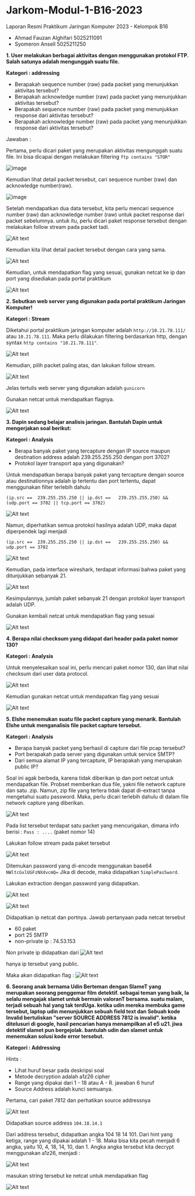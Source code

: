 # Jarkom-Modul-1-B16-2023
Laporan Resmi Praktikum Jaringan Komputer 2023 - Kelompok B16
-   Ahmad Fauzan Alghifari  5025211091
-   Syomeron Ansell         5025211250


**1. User melakukan berbagai aktivitas dengan menggunakan protokol FTP. Salah satunya adalah mengunggah suatu file.**

**Kategori : addressing**
* Berapakah sequence number (raw) pada packet yang menunjukkan aktivitas tersebut? 
* Berapakah acknowledge number (raw) pada packet yang menunjukkan aktivitas tersebut? 
* Berapakah sequence number (raw) pada packet yang menunjukkan response dari aktivitas tersebut?
* Berapakah acknowledge number (raw) pada packet yang menunjukkan response dari aktivitas tersebut?

Jawaban : 

Pertama, perlu dicari paket yang merupakan aktivitas mengunggah suatu file. Ini bisa dicapai dengan melakukan filtering ```ftp contains "STOR"```

![image](https://github.com/fazghfr/Jarkom-Modul-1-B16-2023/assets/96367502/31b2f2e8-8d4a-4d40-a073-a2346c977da6)

Kemudian lihat detail packet tersebut, cari sequence number (raw) dan acknowledge number(raw).

![image](https://github.com/fazghfr/Jarkom-Modul-1-B16-2023/assets/96367502/529ca7ea-d162-4e5d-ac80-2459cd386785)

Setelah mendapatkan dua data tersebut, kita perlu mencari sequence number (raw) dan acknowledge number (raw) untuk packet response dari packet sebelumnya. 
untuk itu, perlu dicari paket response tersebut dengan melakukan follow stream pada packet tadi.

![Alt text](image.png)

Kemudian kita lihat detail packet tersebut dengan cara yang sama.

![Alt text](image-1.png)

Kemudian, untuk mendapatkan flag yang sesuai, gunakan netcat ke ip dan port yang disediakan pada portal praktikum

![Alt text](image-2.png)

**2. Sebutkan web server yang digunakan pada portal praktikum Jaringan Komputer!**

**Kategori : Stream**

Diketahui portal praktikum jaringan komputer adalah ```http://10.21.78.111/``` atau ```10.21.78.111```. Maka perlu dilakukan filtering berdasarkan http, dengan syntax ```http contains "10.21.78.111"```.

![Alt text](image-5.png)

Kemudian, pilih packet paling atas, dan lakukan follow stream.

![Alt text](image-6.png)

Jelas tertulis web server yang digunakan adalah ```gunicorn```

Gunakan netcat untuk mendapatkan flagnya.

![Alt text](image-7.png)

**3. Dapin sedang belajar analisis jaringan. Bantulah Dapin untuk mengerjakan soal berikut:**

**Kategori : Analysis**

* Berapa banyak paket yang tercapture dengan IP source maupun destination address adalah 239.255.255.250 dengan port 3702?
* Protokol layer transport apa yang digunakan?

Untuk mendapatkan berapa banyak paket yang tercapture dengan source atau destinationnya adalah ip tertentu dan port tertentu, dapat menggunakan filter 
terlebih dahulu

```(ip.src ==  239.255.255.250 || ip.dst ==   239.255.255.250) && (udp.port == 3702 || tcp.port == 3702)```

![Alt text](image-8.png)

Namun, diperhatikan semua protokol hasilnya adalah UDP, maka dapat diperpendek lagi menjadi 

```(ip.src ==  239.255.255.250 || ip.dst ==   239.255.255.250) && udp.port == 3702```

![Alt text](image-9.png)

Kemudian, pada interface wireshark, terdapat informasi bahwa paket yang ditunjukkan sebanyak 21.

![Alt text](image-10.png)

Kesimpulannya, jumlah paket sebanyak 21 dengan protokol layer transport adalah UDP.

Gunakan kembali netcat untuk mendapatkan flag yang sesuai

![Alt text](image-11.png)

**4. Berapa nilai checksum yang didapat dari header pada paket nomor 130?**

**Kategori :  Analysis**

Untuk menyelesaikan soal ini, perlu mencari paket nomor 130, dan lihat nilai checksum dari
user data protocol.

![Alt text](image-14.png)

Kemudian gunakan netcat untuk mendapatkan flag yang sesuai

![Alt text](image-15.png)

**5. Elshe menemukan suatu file packet capture yang menarik. Bantulah Elshe untuk menganalisis file packet capture tersebut.**

**Kategori :  Analysis**

* Berapa banyak packet yang berhasil di capture dari file pcap tersebut?
* Port berapakah pada server yang digunakan untuk service SMTP?
* Dari semua alamat IP yang tercapture, IP berapakah yang merupakan public IP?

Soal ini agak berbeda, karena tidak diberikan ip dan port netcat untuk mendapatkan file. Probset memberikan dua file, yakni file network capture dan satu .zip.
Namun, zip file yang tertera tidak dapat di-extract tanpa mengetahui suatu password. Maka, perlu dicari terlebih dahulu di dalam file network capture yang diberikan.

![Alt text](image-16.png)

Pada list tersebut terdapat satu packet yang mencurigakan, dimana info berisi : ```Pass : ....``` (paket nomor 14)

Lakukan follow stream pada paket tersebut

![Alt text](image-17.png)

Ditemukan password yang di-encode menggunakan base64 ```NWltcGxlUGFzNXdvcmQ=``` Jika di decode, maka didapatkan ```5implePas5word```.

Lakukan extraction dengan password yang didapatkan.

![Alt text](image-18.png)

![Alt text](image-19.png)

Didapatkan ip netcat dan portnya. Jawab pertanyaan pada netcat tersebut
* 60 paket
* port 25 SMTP
* non-private ip : 74.53.153

Non private ip didapatkan dari
![Alt text](image-20.png)

hanya ip tersebut yang public.

Maka akan didapatkan flag : 
![Alt text](image-21.png)


**6. Seorang anak bernama Udin Berteman dengan SlameT yang merupakan seorang penggemar film detektif. sebagai teman yang baik, Ia selalu mengajak slamet untuk bermain valoranT bersama. suatu malam, terjadi sebuah hal yang tak terdUga. ketika udin mereka membuka game tersebut, laptop udin menunjukkan sebuah field text dan Sebuah kode Invalid bertuliskan "server SOURCE ADDRESS 7812 is invalid". ketika ditelusuri di google, hasil pencarian hanya menampilkan a1 e5 u21. jiwa detektif slamet pun bergejolak. bantulah udin dan slamet untuk menemukan solusi kode error tersebut.**

**Kategori : Addressing**

Hints : 
* Lihat huruf besar pada deskripsi soal
* Metode decryption adalah a1z26 cipher
* Range yang dipakai dari 1 - 18 atau A - R. jawaban 6 huruf
* Source Address adalah kunci semuanya.

Pertama, cari paket 7812 dan perhatikan source addressnya

![Alt text](image-22.png)

Didapatkan source address ```104.18.14.1```

Dari address tersebut, didapatkan angka 104 18 14 101. Dari hint yang ketiga, range yang dipakai adalah 1 - 18. Maka bisa kita pecah menjadi 6 angka, yaitu 10, 4, 18, 14, 10, dan 1. Angka angka tersebut kita decrypt menggunakan a1z26, menjadi : 

![Alt text](image-23.png)


masukan string tersebut ke netcat untuk mendapatkan flag

![Alt text](image-24.png)

